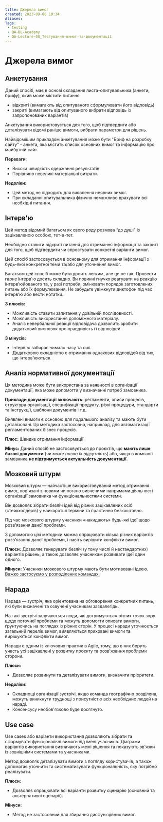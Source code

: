 ```yaml
---
title: Джерела вимог
created: 2023-09-06 19:34
Aliases:
Tags: 
 - testing
 - QA-DL-Academy
 - QA-Lecture-08_Тестування-вимог-та-документації
---
```

# Джерела вимог

## Анкетування

Даний спосіб, має в основі складання листа-опитувальника (анкети, брифу), який може містити питання: 
* відкриті (вимагають від опитуваного сформулювати його відповідь) 
* закриті (вимагають від опитуваного вибрати відповідь із запропонованих варіантів) 

Анкетування використовується для того, щоб підтвердити або деталізувати відомі раніше вимоги, вибрати параметри для рішень.

Найвідомішим прикладом анкетування може бути "Бриф на розробку сайту" - анкета, яка містить список основних вимог та інформацію про майбутній сайт.

**Переваги**:
* Висока швидкість одержання результатів.
* Порівняно невеликі матеріальні витрати.

**Недоліки:**
* Цей метод не підходить для виявлення неявних вимог.
* При складанні опитувальника фізично неможливо врахувати всі необхідні питання.
## Інтерв'ю

Цей метод відомий багатьом як свого роду розмова “до душі” із зацікавленою особою, тет-а-тет.

Необхідно ставити відкриті питання для отримання інформації та закриті для того, щоб підтвердити чи спростувати конкретні варіанти вимог.

Цей спосіб застосовується в основному для отримання інформації з будь-якої конкретної теми та/або для уточнення вимог.

Багатьом цей спосіб може бути досить легким, але це не так. Провести гарне інтерв'ю досить складно. Ви повинні гнучко реагувати на реакцію інтерв'юйованого та, у разі потреби, змінювати порядок заготовлених питань або їх формулювання. Не забудьте увімкнути диктофон під час інтерв'ю або вести нотатки.

**З плюсів:**
* Можливість ставити запитання у довільній послідовності.
* Можливість використання допоміжного матеріалу.
* Аналіз невербальної реакції відповідача дозволить зробити додатковий висновок про правдивість її відповідей.

**З мінусів:**
* Інтерв'ю забирає чимало часу та сил.
* Додатковою складністю є отримання однакових відповідей від тих, що інтерв'юються.
## Аналіз нормативної документації

Ця методика може бути використана за наявності в організації документації, яка може допомогти у визначенні потреб замовника. 

**Приклади документації включають**: регламенти, описи процесів, структура організації, специфікації продукту, різні процедури, стандарти та інструкції, шаблони документів і т.д.

Виявлені вимоги є основою для подальшого аналізу та мають бути деталізовані. Ця методика застосовна, наприклад, для автоматизації регламентованих бізнес процесів.

**Плюс:**
Швидке отримання інформації.

**Мінус:**
Даний спосіб не застосовується до проєктів, що **мають лише базові документи** (_чи може  повна їх відсутність_) або, якщо в компанії замовника **не підтримується актуальність документації.**
## Мозковий штурм

Мозковий штурм — найчастіше використовуваний метод отримання вимог, пов'язані з новими чи погано вивченими напрямами діяльності організації замовника чи функціональностями системи.

Він дозволяє зібрати безліч ідей від різних зацікавлених осіб (стейкхолдерів) у найкоротші терміни та практично безкоштовно.

Під час мозкового штурму учасники «накидають» будь-які ідеї щодо розв'язання даної проблеми.

З допомогою цієї методики можна опрацювати кілька різних варіантів розв'язання даної проблеми, і навіть вирішити конфлікти вимог.

**Плюси:**
Дозволяє генерувати безліч (у тому числі й нестандартних) варіантів рішень, а також дозволяє учасникам розвивати ідеї один одного.

**Мінуси:**
Учасники мозкового штурму мають бути мотивовані ідеєю.
<span style="text-decoration:underline;">Важко застосуємо у розподілених командах.</span>

## Нарада

Нарада — зустріч, яка орієнтована на обговорення конкретних питань, які були визначені та озвучені учасникам заздалегідь.

На такі зустрічі залучаються люди, які дотримуються різних точок зору щодо поточної проблеми та можуть допомогти описати вимоги, ґрунтуючись на поглядах із різних сторін. У процесі наради уточнюється загальний перелік вимог, виявляються приховані вимоги та вирішуються конфлікти вимог.

Наради є одним із ключових практик в Agile, тому, що в них беруть участь усі зацікавлені у розвитку проєкту та розв'язання проблеми сторони.

**Плюси:**
* Дозволяє розвинути та деталізувати вимоги, визначити пріоритети.

**Недоліки**:
* Складнощі організації зустрічі, якщо команда географічно розділена, можуть виникнути труднощі з присутністю всіх необхідних людей на нараді.
* Консенсусу необов'язково буде досягнуто.
## Use case

Use cases або варіанти використання дозволяють зібрати та сформувати функціональні вимоги від імені учасників. Діаграми варіантів використання визначають межі рішення та показують зв'язки із зовнішніми системами та учасниками.

Метод дозволяє деталізувати вимоги з погляду користувачів, а також допомагає уточнити та систематизувати функціональність, яку потрібно реалізувати.

**Плюси:**
* Дозволяє опрацювати всі варіанти розвитку сценарію (основний та альтернативні сценарії).

**Мінуси:**
* Метод не застосовний для збирання дисфункційних вимог.